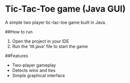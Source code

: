 # Tic-Tac-Toe game (Java GUI)

A simple two player tic-tac-toe game built in Java.

##How to run
1. Open the project in your IDE
2. Run the 'ttt.java' file to start the game

##Features 
- Two-player gameplay
- Detects wins and ties
- Simple graphical interface
